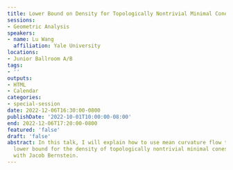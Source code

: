 ```yaml
---
title: Lower Bound on Density for Topologically Nontrivial Minimal Cones
sessions:
- Geometric Analysis
speakers:
- name: Lu Wang
  affiliation: Yale University
locations:
- Junior Ballroom A/B
tags:
- ''
outputs:
- HTML
- Calendar
categories:
- special-session
date: 2022-12-06T16:30:00-0800
publishDate: '2022-10-01T10:00:00-08:00'
end: 2022-12-06T17:20:00-0800
featured: 'false'
draft: 'false'
abstract: In this talk, I will explain how to use mean curvature flow to obtain explicit
  lower bound for the density of topologically nontrivial minimal cones. This is joint
  with Jacob Bernstein.
---
```

